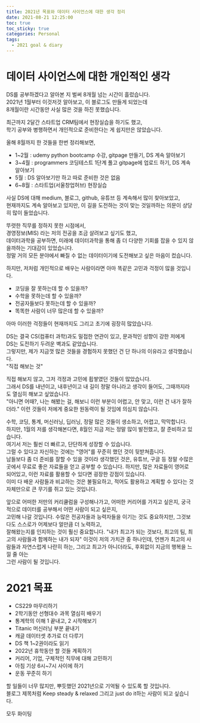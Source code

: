 ```yaml
---
title: 2021년 목표와 데이터 사이언스에 대한 생각 정리
date: 2021-08-21 12:25:00
toc: true
toc_sticky: true
categories: Personal
tags:
  - 2021 goal & diary
---
```


# 데이터 사이언스에 대한 개인적인 생각  


DS를 공부하겠다고 알아본 지 벌써 8개월 넘는 시간이 흘렀습니다.  
2021년 1월부터 이것저것 알아보고, 이 블로그도 만들게 되었는데  
8개월이란 시간동안 사실 많은 것을 하진 못했습니다.  

최근까지 2달간 스타트업 CRM팀에서 현장실습을 하기도 했고,  
학기 공부와 병행하면서 개인적으로 준비한다는 게 쉽지만은 않았습니다.

올해 8월까지 한 것들을 한번 정리해보면,  
- 1~2월 : udemy python bootcamp 수강, gitpage 만들기, DS 계속 알아보기
- 3~4월 : programmers 코딩테스트 1단계 풀고 gitpage에 업로드 하기, DS 계속 알아보기
- 5월 : DS 알아보기만 하고 따로 준비한 것은 없음
- 6~8월 : 스타트업(서울창업허브) 현장실습

사실 DS에 대해 medium, 블로그, github, 유튜브 등 계속해서 많이 찾아보았고,  
현재까지도 계속 알아보고 있지만, 이 길을 도전하는 것이 맞는 것일까하는 의문이 상당히 많이 들었습니다.  

뚜렷한 직무를 정하지 못한 시점에서,  
경영정보(MIS) 라는 저의 전공을 조금 살려보고 싶기도 했고,  
데이터과학을 공부하면, 미래에 데이터과학을 통해 좀 더 다양한 기회를 잡을 수 있지 않을까하는 기대감이 있었습니다.  
정말 거의 모든 분야에서 빠질 수 없는 데이터이기에 도전해보고 싶은 마음이 컸습니다.  

하지만, 저처럼 개인적으로 배우는 사람이라면 아마 똑같은 고민과 걱정이 많을 것입니다.
- 코딩을 잘 못하는데 할 수 있을까?
- 수학을 못하는데 할 수 있을까?
- 전공자들보다 못하는데 할 수 있을까?
- 똑똑한 사람이 너무 많은데 할 수 있을까?

아마 이러한 걱정들이 현재까지도 그리고 초기에 굉장히 많았습니다.  

DS는 결국 CS(컴퓨터 과학)과도 밀접한 연관이 있고, 문과적인 성향이 강한 저에게  
DS는 도전하기 두려운 벽과도 같았습니다.  
그렇지만, 제가 지금껏 많은 것들을 경험하지 못했던 건 단 하나의 이유라고 생각했습니다.  
"직접 해보는 것"  

직접 해보지 않고, 그저 걱정과 고민에 휩쌓였던 것들이 많았습니다.  
그래서 DS를 내년이고, 내후년이고 내 길이 정말 아니라고 생각이 들어도, 그때까지라도 열심히 해보고 싶었습니다.  
"아니면 어때?, 나는 해봤는 걸, 해보니 이런 부분이 어렵고, 안 맞고, 이런 건 내가 잘하더라." 이런 것들이 저에게 중요한 원동력이 될 것임에 의심치 않습니다.  

수학, 코딩, 통계, 머신러닝, 딥러닝, 정말 많은 것들이 생소하고, 어렵고, 막막합니다.  
하지만, 1월의 저를 생각해본다면, 8월인 지금 저는 정말 많이 발전했고, 잘 준비하고 있습니다.  
여기서 저는 훨씬 더 빠르고, 단단하게 성장할 수 있습니다.  
그럴 수 있다고 자신하는 것에는 "영어"를 꾸준히 했던 것이 뒷받쳐줍니다.  
남들보다 좀 더 준비를 잘할 수 있을 것이라 생각했던 것은, 유튜브, 구글 등 정말 수많은  
곳에서 무료로 좋은 자료들을 얻고 공부할 수 있습니다. 하지만, 많은 자료들이 영어로 되어있고, 이런 자료를 활용할 수 있다면 굉장한 강점이 있습니다.   
이미 다 배운 사람들과 비교하는 것은 불필요하고, 적어도 활용하고 계획할 수 있다는 것 자체만으로 큰 무기를 쥐고 있는 것입니다.  

앞으로 어떠한 저만의 커리큘럼을 구성해나가고, 어떠한 커리어를 가지고 싶은지, 궁극적으로 데이터를 공부해서 어떤 사람이 되고 싶은지,  
고민해 나갈 것입니다.  수많은 전공자들과 능력자들을 이기는 것도 중요하지만, 그것보다도 스스로가 어제보다 얼만큼 더 노력하고,  
잘해왔는지를 인지하는 것이 훨신 중요합니다. "내가 최고가 되는 것보다, 최고의 팀, 최고의 사람들과 함께하는 내가 되자" 
이것이 저의 가치관 중 하나인데, 언젠가 최고의 사람들과 자연스럽게 나란히 하는, 그리고 최고가 아니더라도, 후회없이 지금의 행복을 느낄 줄 아는  
그런 사람이 될 것입니다.  

# 2021 목표
- CS229 마무리하기
- 2학기동안 선형대수 과목 열심히 배우기
- 통계학의 이해 1 끝내고, 2 시작해보기
- Titanic 머신러닝 부분 끝내기
- 캐글 데이터셋 추가로 더 다루기
- DS 책 1~2권이라도 읽기
- 2022년 휴학동안 할 것들 계획하기
- 커리어, 기업, 구체적인 직무에 대해 고민하기
- 아침 기상 6시~7시 사이에 하기
- 운동 꾸준히 하기

할 일들이 너무 많지만, 뿌듯했던 2021년으로 기억될 수 있도록 할 것입니다.  
블로그 제목처럼 Keep steady & relaxed 그리고 just do it하는 사람이 되고 싶습니다.

모두 화이팅


